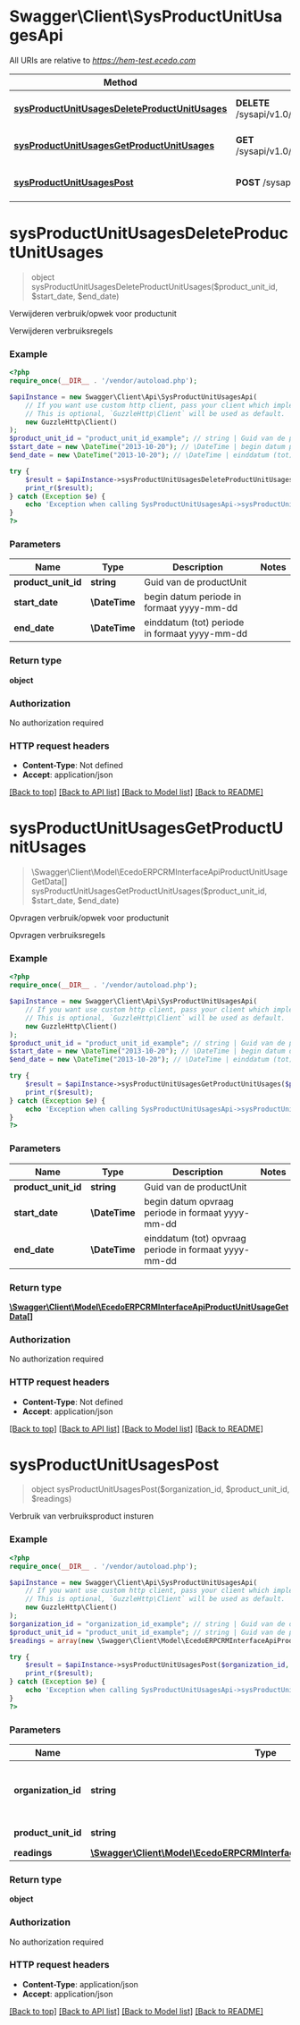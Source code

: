# Swagger\Client\SysProductUnitUsagesApi

All URIs are relative to *https://hem-test.ecedo.com*

Method | HTTP request | Description
------------- | ------------- | -------------
[**sysProductUnitUsagesDeleteProductUnitUsages**](SysProductUnitUsagesApi.md#sysProductUnitUsagesDeleteProductUnitUsages) | **DELETE** /sysapi/v1.0/productunits/{productUnitId}/usages/startdate/{startDate}/enddate/{endDate} | Verwijderen verbruik/opwek voor productunit
[**sysProductUnitUsagesGetProductUnitUsages**](SysProductUnitUsagesApi.md#sysProductUnitUsagesGetProductUnitUsages) | **GET** /sysapi/v1.0/productunits/{productUnitId}/usages/startdate/{startDate}/enddate/{endDate} | Opvragen verbruik/opwek voor productunit
[**sysProductUnitUsagesPost**](SysProductUnitUsagesApi.md#sysProductUnitUsagesPost) | **POST** /sysapi/v1.0/organizations/{organizationId}/productunits/{productUnitId}/usages | Verbruik van verbruiksproduct insturen


# **sysProductUnitUsagesDeleteProductUnitUsages**
> object sysProductUnitUsagesDeleteProductUnitUsages($product_unit_id, $start_date, $end_date)

Verwijderen verbruik/opwek voor productunit

Verwijderen verbruiksregels

### Example
```php
<?php
require_once(__DIR__ . '/vendor/autoload.php');

$apiInstance = new Swagger\Client\Api\SysProductUnitUsagesApi(
    // If you want use custom http client, pass your client which implements `GuzzleHttp\ClientInterface`.
    // This is optional, `GuzzleHttp\Client` will be used as default.
    new GuzzleHttp\Client()
);
$product_unit_id = "product_unit_id_example"; // string | Guid van de productUnit
$start_date = new \DateTime("2013-10-20"); // \DateTime | begin datum periode in formaat yyyy-mm-dd
$end_date = new \DateTime("2013-10-20"); // \DateTime | einddatum (tot) periode in formaat yyyy-mm-dd

try {
    $result = $apiInstance->sysProductUnitUsagesDeleteProductUnitUsages($product_unit_id, $start_date, $end_date);
    print_r($result);
} catch (Exception $e) {
    echo 'Exception when calling SysProductUnitUsagesApi->sysProductUnitUsagesDeleteProductUnitUsages: ', $e->getMessage(), PHP_EOL;
}
?>
```

### Parameters

Name | Type | Description  | Notes
------------- | ------------- | ------------- | -------------
 **product_unit_id** | **string**| Guid van de productUnit |
 **start_date** | **\DateTime**| begin datum periode in formaat yyyy-mm-dd |
 **end_date** | **\DateTime**| einddatum (tot) periode in formaat yyyy-mm-dd |

### Return type

**object**

### Authorization

No authorization required

### HTTP request headers

 - **Content-Type**: Not defined
 - **Accept**: application/json

[[Back to top]](#) [[Back to API list]](../../README.md#documentation-for-api-endpoints) [[Back to Model list]](../../README.md#documentation-for-models) [[Back to README]](../../README.md)

# **sysProductUnitUsagesGetProductUnitUsages**
> \Swagger\Client\Model\EcedoERPCRMInterfaceApiProductUnitUsageGetData[] sysProductUnitUsagesGetProductUnitUsages($product_unit_id, $start_date, $end_date)

Opvragen verbruik/opwek voor productunit

Opvragen verbruiksregels

### Example
```php
<?php
require_once(__DIR__ . '/vendor/autoload.php');

$apiInstance = new Swagger\Client\Api\SysProductUnitUsagesApi(
    // If you want use custom http client, pass your client which implements `GuzzleHttp\ClientInterface`.
    // This is optional, `GuzzleHttp\Client` will be used as default.
    new GuzzleHttp\Client()
);
$product_unit_id = "product_unit_id_example"; // string | Guid van de productUnit
$start_date = new \DateTime("2013-10-20"); // \DateTime | begin datum opvraag periode in formaat yyyy-mm-dd
$end_date = new \DateTime("2013-10-20"); // \DateTime | einddatum (tot) opvraag periode in formaat yyyy-mm-dd

try {
    $result = $apiInstance->sysProductUnitUsagesGetProductUnitUsages($product_unit_id, $start_date, $end_date);
    print_r($result);
} catch (Exception $e) {
    echo 'Exception when calling SysProductUnitUsagesApi->sysProductUnitUsagesGetProductUnitUsages: ', $e->getMessage(), PHP_EOL;
}
?>
```

### Parameters

Name | Type | Description  | Notes
------------- | ------------- | ------------- | -------------
 **product_unit_id** | **string**| Guid van de productUnit |
 **start_date** | **\DateTime**| begin datum opvraag periode in formaat yyyy-mm-dd |
 **end_date** | **\DateTime**| einddatum (tot) opvraag periode in formaat yyyy-mm-dd |

### Return type

[**\Swagger\Client\Model\EcedoERPCRMInterfaceApiProductUnitUsageGetData[]**](../Model/EcedoERPCRMInterfaceApiProductUnitUsageGetData.md)

### Authorization

No authorization required

### HTTP request headers

 - **Content-Type**: Not defined
 - **Accept**: application/json

[[Back to top]](#) [[Back to API list]](../../README.md#documentation-for-api-endpoints) [[Back to Model list]](../../README.md#documentation-for-models) [[Back to README]](../../README.md)

# **sysProductUnitUsagesPost**
> object sysProductUnitUsagesPost($organization_id, $product_unit_id, $readings)

Verbruik van verbruiksproduct insturen



### Example
```php
<?php
require_once(__DIR__ . '/vendor/autoload.php');

$apiInstance = new Swagger\Client\Api\SysProductUnitUsagesApi(
    // If you want use custom http client, pass your client which implements `GuzzleHttp\ClientInterface`.
    // This is optional, `GuzzleHttp\Client` will be used as default.
    new GuzzleHttp\Client()
);
$organization_id = "organization_id_example"; // string | Guid van de organisatie behorend bij de productunit
$product_unit_id = "product_unit_id_example"; // string | Guid van de productunit
$readings = array(new \Swagger\Client\Model\EcedoERPCRMInterfaceApiProductUnitUsagePostData()); // \Swagger\Client\Model\EcedoERPCRMInterfaceApiProductUnitUsagePostData[] | verbruikdata

try {
    $result = $apiInstance->sysProductUnitUsagesPost($organization_id, $product_unit_id, $readings);
    print_r($result);
} catch (Exception $e) {
    echo 'Exception when calling SysProductUnitUsagesApi->sysProductUnitUsagesPost: ', $e->getMessage(), PHP_EOL;
}
?>
```

### Parameters

Name | Type | Description  | Notes
------------- | ------------- | ------------- | -------------
 **organization_id** | **string**| Guid van de organisatie behorend bij de productunit |
 **product_unit_id** | **string**| Guid van de productunit |
 **readings** | [**\Swagger\Client\Model\EcedoERPCRMInterfaceApiProductUnitUsagePostData[]**](../Model/EcedoERPCRMInterfaceApiProductUnitUsagePostData.md)| verbruikdata |

### Return type

**object**

### Authorization

No authorization required

### HTTP request headers

 - **Content-Type**: application/json
 - **Accept**: application/json

[[Back to top]](#) [[Back to API list]](../../README.md#documentation-for-api-endpoints) [[Back to Model list]](../../README.md#documentation-for-models) [[Back to README]](../../README.md)

